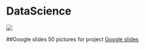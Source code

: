 # DataScience
<img src = "https://cdn.futura-sciences.com/buildsv6/images/wide1920/9/5/0/950321c11d_50173256_data-science-1.jpg" >

##Google slides 50 pictures for project [Google slides](https://docs.google.com/presentation/d/1ob1yhX3JYVkjemDV4on8GTA7QURA7grB__jzy_RYtZE/edit?usp=sharing)
